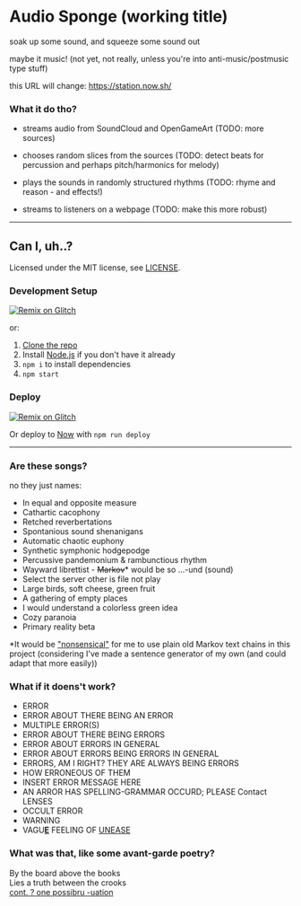 # Audio Sponge (working title)

soak up some sound, and squeeze some sound out

maybe it music! (not yet, not really, unless you're into anti-music/postmusic type stuff)

this URL will change: https://station.now.sh/

### What it do tho?

* streams audio from SoundCloud and OpenGameArt (TODO: more sources)

* chooses random slices from the sources (TODO: detect beats for percussion and perhaps pitch/harmonics for melody)

* plays the sounds in randomly structured rhythms (TODO: rhyme and reason - and effects!)

* streams to listeners on a webpage (TODO: make this more robust)

------------

## Can I, uh..?

Licensed under the MIT license, see [LICENSE](LICENSE).

### Development Setup

[![Remix on Glitch](https://cdn.glitch.com/2703baf2-b643-4da7-ab91-7ee2a2d00b5b%2Fremix-button.svg)](https://glitch.com/edit/#!/remix/audio-sponge)

or:

1. [Clone the repo](https://help.github.com/articles/cloning-a-repository/)
2. Install [Node.js]() if you don't have it already
3. `npm i` to install dependencies
4. `npm start`

### Deploy

[![Remix on Glitch](https://cdn.glitch.com/2703baf2-b643-4da7-ab91-7ee2a2d00b5b%2Fremix-button.svg)](https://glitch.com/edit/#!/remix/audio-sponge)

Or deploy to [Now](https://zeit.co/now) with `npm run deploy`

------------

### Are these songs?

no they just names:

* In equal and opposite measure
* Cathartic cacophony
* Retched reverbertations
* Spontanious sound shenanigans
* Automatic chaotic euphony
* Synthetic symphonic hodgepodge
* Percussive pandemonium & rambunctious rhythm
* Wayward librettist - ~~Markov~~\* would be so ...-und (sound)
* Select the server other is file not play
* Large birds, soft cheese, green fruit
* A gathering of empty places
* I would understand a colorless green idea
* Cozy paranoia
* Primary reality beta
<!-- * Warning: abstraction required -->

\*It would be ["nonsensical"](https://github.com/1j01/nonsensical) for me to use plain old Markov text chains in this project (considering I've made a sentence generator of my own (and could adapt that more easily))

### What if it doens't work?

* ERROR
* ERROR ABOUT THERE BEING AN ERROR
* MULTIPLE ERROR(S)
* ERROR ABOUT THERE BEING ERRORS
* ERROR ABOUT ERRORS IN GENERAL
* ERROR ABOUT ERRORS BEING ERRORS IN GENERAL
* ERRORS, AM I RIGHT? THEY ARE ALWAYS BEING ERRORS <!-- * AREN'T THEY (ERRN'T THEY?) -->
* HOW ERRONEOUS OF THEM
* INSERT ERROR MESSAGE HERE
* AN ARROR HAS SPELLING-GRAMMAR OCCURD; PLEASE Contact LENSES
* OCCULT ERROR
* WARNING
* VAGU[**E**](https://www.reddit.com/r/EmboldenTheE/) FEELING OF [UNEASE](https://youtu.be/8d3SMxK40YQ)

### What was that, like some avant-garde poetry?

By the board above the books  
Lies a truth between the crooks  
[cont. ? one possibru -uation](https://www.reddit.com/r/LibraryofBabel/comments/7ophaq/ode_to_being_filthy_rich/?ref=share&ref_source=link)
